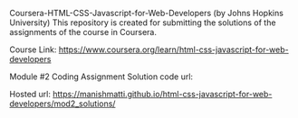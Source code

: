 Coursera-HTML-CSS-Javascript-for-Web-Developers (by Johns Hopkins University)
This repository is created for submitting the solutions of the assignments of the course in Coursera.

Course Link: https://www.coursera.org/learn/html-css-javascript-for-web-developers

Module #2 Coding Assignment Solution
code url:  

Hosted url: https://manishmatti.github.io/html-css-javascript-for-web-developers/mod2_solutions/

